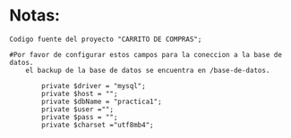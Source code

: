 

# Notas:
    Codigo fuente del proyecto "CARRITO DE COMPRAS";
    
```
#Por favor de configurar estos campos para la coneccion a la base de datos.
    el backup de la base de datos se encuentra en /base-de-datos.

        private $driver = "mysql";
        private $host = "";
        private $dbName = "practica1";
        private $user ="";
        private $pass = "";
        private $charset ="utf8mb4";
    
```
